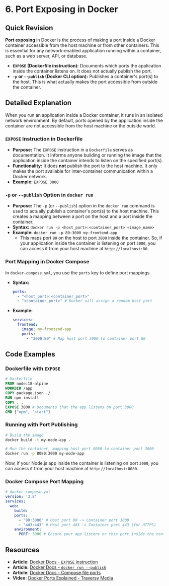
# 6. Port Exposing in Docker

## Quick Revision

**Port exposing** in Docker is the process of making a port inside a Docker container accessible from the host machine or from other containers. This is essential for any network-enabled application running within a container, such as a web server, API, or database.

*   **`EXPOSE` (Dockerfile instruction):** Documents which ports the application inside the container listens on. It does not actually publish the port.
*   **`-p` or `--publish` (Docker CLI option):** Publishes a container's port(s) to the host. This is what actually makes the port accessible from outside the container.

## Detailed Explanation

When you run an application inside a Docker container, it runs in an isolated network environment. By default, ports opened by the application inside the container are not accessible from the host machine or the outside world.

### `EXPOSE` Instruction in Dockerfile

*   **Purpose:** The `EXPOSE` instruction in a `Dockerfile` serves as documentation. It informs anyone building or running the image that the application inside the container intends to listen on the specified port(s).
*   **Functionality:** It does **not** publish the port to the host machine. It only makes the port available for inter-container communication within a Docker network.
*   **Example:** `EXPOSE 3000`

### `-p` or `--publish` Option in `docker run`

*   **Purpose:** The `-p` (or `--publish`) option in the `docker run` command is used to actually publish a container's port(s) to the host machine. This creates a mapping between a port on the host and a port inside the container.
*   **Syntax:** `docker run -p <host_port>:<container_port> <image_name>`
*   **Example:** `docker run -p 80:3000 my-frontend-app`
    *   This maps port `80` on the host to port `3000` inside the container. So, if your application inside the container is listening on port `3000`, you can access it from your host machine at `http://localhost:80`.

### Port Mapping in Docker Compose

In `docker-compose.yml`, you use the `ports` key to define port mappings.

*   **Syntax:**

    ```yaml
    ports:
      - "<host_port>:<container_port>"
      - "<container_port>" # Docker will assign a random host port
    ```

*   **Example:**

    ```yaml
    services:
      frontend:
        image: my-frontend-app
        ports:
          - "3000:80" # Map host port 3000 to container port 80
    ```

## Code Examples

### Dockerfile with `EXPOSE`

```dockerfile
# Dockerfile
FROM node:18-alpine
WORKDIR /app
COPY package.json ./
RUN npm install
COPY . .
EXPOSE 3000 # Documents that the app listens on port 3000
CMD ["npm", "start"]
```

### Running with Port Publishing

```bash
# Build the image
docker build -t my-node-app .

# Run the container, mapping host port 8080 to container port 3000
docker run -p 8080:3000 my-node-app
```

Now, if your Node.js app inside the container is listening on port `3000`, you can access it from your host machine at `http://localhost:8080`.

### Docker Compose Port Mapping

```yaml
# docker-compose.yml
version: '3.8'
services:
  web:
    build: .
    ports:
      - "80:3000" # Host port 80 -> Container port 3000
      - "443:443" # Host port 443 -> Container port 443 (for HTTPS)
    environment:
      PORT: 3000 # Ensure your app listens on this port inside the container
```

## Resources

*   **Article:** [Docker Docs - `EXPOSE` instruction](https://docs.docker.com/engine/reference/builder/#expose)
*   **Article:** [Docker Docs - `docker run --publish`](https://docs.docker.com/engine/reference/commandline/run/#publish)
*   **Article:** [Docker Docs - Compose file ports](https://docs.docker.com/compose/compose-file/compose-file-v3/#ports)
*   **Video:** [Docker Ports Explained - Traversy Media](https://www.youtube.com/watch?v=static-relative-absolute-fixed-sticky)

